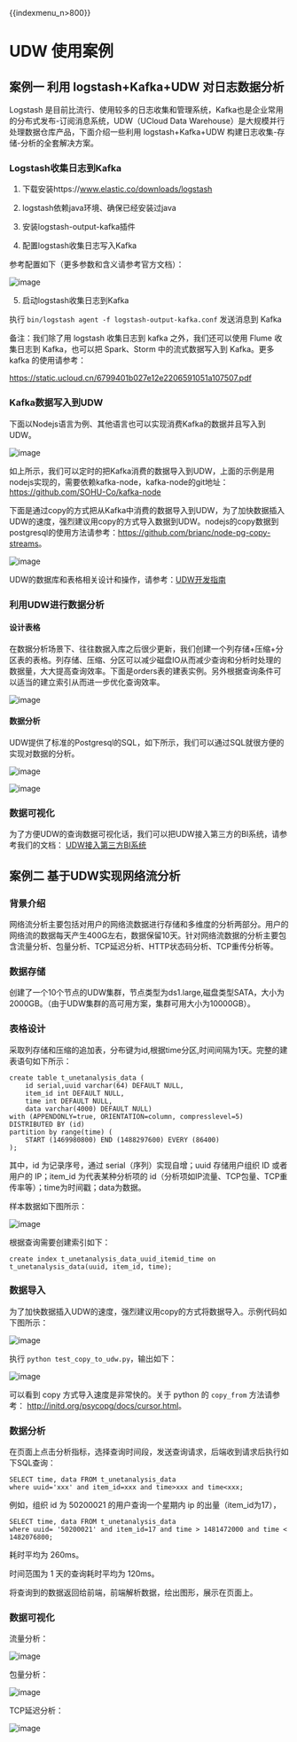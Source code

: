 {{indexmenu_n>800}}

# UDW 使用案例

## 案例一 利用 logstash+Kafka+UDW 对日志数据分析

Logstash 是目前比流行、使用较多的日志收集和管理系统，Kafka也是企业常用的分布式发布-订阅消息系统，UDW（UCloud Data
Warehouse）是大规模并行处理数据仓库产品，下面介绍一些利用 logstash+Kafka+UDW 构建日志收集-存储-分析的全套解决方案。

### Logstash收集日志到Kafka

1. 下载安装https://www.elastic.co/downloads/logstash

2. logstash依赖java环境、确保已经安装过java

3. 安装logstash-output-kafka插件

4. 配置logstash收集日志写入Kafka

参考配置如下（更多参数和含义请参考官方文档）：

![image](/images/case1.1.png)

5. 启动logstash收集日志到Kafka

执行 `bin/logstash agent -f logstash-output-kafka.conf` 发送消息到 Kafka

备注：我们除了用 logstash 收集日志到 kafka 之外，我们还可以使用 Flume 收集日志到 Kafka，也可以把 Spark、Storm 中的流式数据写入到 Kafka。更多 kafka 的使用请参考：

<https://static.ucloud.cn/6799401b027e12e2206591051a107507.pdf>

### Kafka数据写入到UDW

下面以Nodejs语言为例、其他语言也可以实现消费Kafka的数据并且写入到UDW。

![image](/images/case1.2.png)

如上所示，我们可以定时的把Kafka消费的数据导入到UDW，上面的示例是用nodejs实现的，需要依赖kafka-node，kafka-node的git地址：<https://github.com/SOHU-Co/kafka-node>

下面是通过copy的方式把从Kafka中消费的数据导入到UDW，为了加快数据插入UDW的速度，强烈建议用copy的方式导入数据到UDW。nodejs的copy数据到postgresql的使用方法请参考：<https://github.com/brianc/node-pg-copy-streams>。

![image](/images/case1.3.png)

UDW的数据库和表格相关设计和操作，请参考：[UDW开发指南](https://docs.ucloud.cn/analysis/udw/developer)

### 利用UDW进行数据分析

#### 设计表格

在数据分析场景下、往往数据入库之后很少更新，我们创建一个列存储+压缩+分区表的表格。列存储、压缩、分区可以减少磁盘IO从而减少查询和分析时处理的数据量，大大提高查询效率。下面是orders表的建表实例。另外根据查询条件可以适当的建立索引从而进一步优化查询效率。

![image](/images/case1.4.png)

#### 数据分析

UDW提供了标准的Postgresql的SQL，如下所示，我们可以通过SQL就很方便的实现对数据的分析。

![image](/images/case1.5.png)

![image](/images/case1.6.png)

### 数据可视化

为了方便UDW的查询数据可视化话，我们可以把UDW接入第三方的BI系统，请参考我们的文档：
[UDW接入第三方BI系统](https://docs.ucloud.cn/analysis/udw/%E8%BF%9E%E6%8E%A5bi%E7%B3%BB%E7%BB%9F)

## 案例二 基于UDW实现网络流分析

### 背景介绍

网络流分析主要包括对用户的网络流数据进行存储和多维度的分析两部分。用户的网络流的数据每天产生400G左右，数据保留10天。针对网络流数据的分析主要包含流量分析、包量分析、TCP延迟分析、HTTP状态码分析、TCP重传分析等。

### 数据存储

创建了一个10个节点的UDW集群，节点类型为ds1.large,磁盘类型SATA，大小为2000GB。（由于UDW集群的高可用方案，集群可用大小为10000GB）。

### 表格设计

采取列存储和压缩的追加表，分布键为id,根据time分区,时间间隔为1天。完整的建表语句如下所示：

```
create table t_unetanalysis_data (
    id serial,uuid varchar(64) DEFAULT NULL,
    item_id int DEFAULT NULL,
    time int DEFAULT NULL,
    data varchar(4000) DEFAULT NULL)
with (APPENDONLY=true, ORIENTATION=column, compresslevel=5) DISTRIBUTED BY (id)
partition by range(time) (
    START (1469980800) END (1488297600) EVERY (86400)
);
```

其中，id 为记录序号，通过 serial（序列）实现自增；uuid 存储用户组织 ID 或者用户的 IP；item\_id 为代表某种分析项的 id（分析项如IP流量、TCP包量、TCP重传率等）；time为时间戳；data为数据。

样本数据如下图所示：

![image](/images/case2.1.png)

根据查询需要创建索引如下：

```
create index t_unetanalysis_data_uuid_itemid_time on t_unetanalysis_data(uuid, item_id, time);
```

### 数据导入

为了加快数据插入UDW的速度，强烈建议用copy的方式将数据导入。示例代码如下图所示：

![image](/images/case2.2.png)

执行 `python test_copy_to_udw.py`，输出如下：

![image](/images/case2.3.png)

可以看到 copy 方式导入速度是非常快的。关于 python 的 `copy_from` 方法请参考：
<http://initd.org/psycopg/docs/cursor.html>。

### 数据分析

在页面上点击分析指标，选择查询时间段，发送查询请求，后端收到请求后执行如下SQL查询：

```
SELECT time, data FROM t_unetanalysis_data
where uuid='xxx' and item_id=xxx and time>xxx and time<xxx;
```

例如，组织 id 为 50200021 的用户查询一个星期内 ip 的出量（item\_id为17），

```
SELECT time, data FROM t_unetanalysis_data
where uuid= '50200021' and item_id=17 and time > 1481472000 and time < 1482076800;
```

耗时平均为 260ms。

时间范围为 1 天的查询耗时平均为 120ms。

将查询到的数据返回给前端，前端解析数据，绘出图形，展示在页面上。

### 数据可视化

流量分析：

![image](/images/case2.4.png)

包量分析：

![image](/images/case2.5.png)

TCP延迟分析：

![image](/images/case2.6.png)

